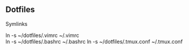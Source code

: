 ## Dotfiles

Symlinks

ln -s ~/dotfiles/.vimrc ~/.vimrc  
ln -s ~/dotfiles/.bashrc ~/.bashrc
ln -s ~/dotfiles/.tmux.conf ~/.tmux.conf
